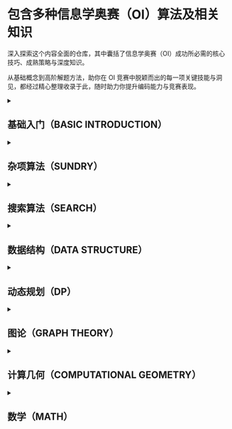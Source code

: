 # 包含多种信息学奥赛（OI）算法及相关知识

深入探索这个内容全面的仓库，其中囊括了信息学奥赛（OI）成功所必需的核心技巧、成熟策略与深度知识。

从基础概念到高阶解题方法，助你在 OI 竞赛中脱颖而出的每一项关键技能与洞见，都经过精心整理收录于此，随时助力你提升编码能力与竞赛表现。

<details><summary><h2>基础入门（BASIC INTRODUCTION）</h2></summary>

- 标准模板库（STL）
- [对组判断（Pair Checking）](https://github.com/wz150432/OI-cpp/blob/main/Pair Checking.md)
- [常用库函数（Commonly Used Library Functions）](https://github.com/wz150432/OI-cpp/blob/main/Commonly Used Library Functions.md)
- 时间复杂度估算

</details>

<details><summary><h2>杂项算法（SUNDRY）</h2></summary>

- [二分查找（Binary Search）](https://github.com/wz150432/OI-cpp/blob/main/Binary Search.md)
- 贪心算法（Greedy）
- [排序（Sort）](https://github.com/wz150432/OI-cpp/blob/main/Sort.md)
- 高精度算法（High Precision）
- 位运算（Bitwise Operation）
- 前缀和与差分（Prefix Sum and Difference）
- 倍增算法（Binary Lifting）
- KMP 匹配算法（KMP Matching）
- 点分治（Centroid Decomposition）
- 分块处理（Block Processing）
- CDQ 分治（CDQ Divide and Conquer）

</details>

<details><summary><h2>搜索算法（SEARCH）</h2></summary>

- 广度优先搜索（BFS）
- 深度优先搜索（DFS）
- 剪枝（Pruning）
- 迭代加深（Iterative Deepening）
- 中途相遇法（Meet-in-the-Middle）
- 双向广度优先搜索（Bidirectional BFS）
- 双向深度优先搜索（Bidirectional DFS）
- 搜索的数据流优化（Data Structure Optimization For Searching）
- A*算法（A*）
- IDE*算法（IDE*）
- 模拟退火（Simulated Annealing）

</details>

<details><summary><h2>数据结构（DATA STRUCTURE）</h2></summary>

- [栈与队列（Stack And Queue）](https://github.com/wz150432/OI-cpp/blob/main/Data-Structure/Stack-and-queue.md)
- 单调栈与单调队列（Monotonic Stack And Queue）
- [堆（Heap）](https://github.com/wz150432/OI-cpp/blob/main/Data-Structure/Heap.md)
- [稀疏表（Sparse Table）](https://github.com/wz150432/OI-cpp/blob/main/Data-Structure/Sparse-Table.md)
- 哈希表（Hash Table）
- 并查集（Disjoint Set Union）
- 树状数组（Binary Indexed Tree）
- 线段树（Segment Tree）
- 字典树（Trie）
- [树堆（Treap）](https://github.com/wz150432/OI-cpp/blob/main/Data-Structure/Treap.md)
- 伸展树（Splay）
- 莫队算法（Mo's Algorithm）
- 可持久化线段树（Persistent Segment Tree）
- 可持久化字典树（Persisitent Trie）
- 后缀数组（Suffix Array）
- 后缀自动机（Suffix Automaton）
- 前缀自动机（Prefix Automaton）
- AC 自动机（Aho Coracisk Automaton）
- 舞蹈链（Dancing Links）
- 左偏树（Leftist Tree）
- 树链剖分（Heavy Light Decomposition）
- 块状链表（Block Linked List）
- 动态树（Dynamic Tree）
- 重心树（Centroid Tree）

</details>

<details><summary><h2>动态规划（DP）</h2></summary>

- 线性动态规划（Linear DP）
- [0-1 背包动态规划（0-1 Knapsack DP）](https://github.com/wz150432/OI-cpp/blob/main/DP/01-Knapsack.md)
- 完全背包（Complete Knapsack）
- 多重背包（Multiple Knapsack）
- 分组背包（Group Knapsack）
- 区间动态规划（Interval DP）
- 状态机动态规划（State Machine DP）
- 状态压缩动态规划（State Compression DP）
- 树形动态规划（Tree DP）
- 数位动态规划（Digit DP）
- 嵌套动态规划（Nested DP）
- 插头动态规划（Plug DP）
- 斜率优化动态规划（Slope Optimized DP）
- 四边形不等式优化动态规划（Quadrilateral Inequality Optimized DP）
- WQS 二分（WQS Binary Search）
- 数据结构优化动态规划（Data Structure Optimized DP）
- 矩阵快速幂优化动态规划（Matrix Exponentiation Optimized DP）

</details>

<details><summary><h2>图论（GRAPH THEORY）</h2></summary>

- 图与树的基础介绍（Introduction of Graphs and Trees）
- 拓扑排序（Topological Sort）
- [狄克斯特拉算法（Dijkstra's Algorithm）](https://github.com/wz150432/OI-cpp/blob/main/Graph-theory/Dijkstra.md)
- 贝尔曼 - 福特算法（Bellman Ford Algorithm）
- 弗洛伊德算法（Floyd's Algorithm）
- 最小生成树（Minimum Spanning Tree）
- 二分图（Bipartite Graph）
- 差分约束（Difference Constraints）
- 最近公共祖先（Lowest Common Ancestor）
- 强连通分量（Strongly Connected Components）
- 双连通分量（Biconnected Components）
- 欧拉回路与欧拉路径（Eulerian Circuit and Path）
- 最大流（Maximum Flow）
- 最小割（Minimum Cut）
- 费用流（Cost Flow）
- 2-SAT 问题（2 Satisfiability）
- 埃德蒙兹算法（Edmonds' Algorithm）
- 普吕弗编码（Prufer Code）

</details>

<details><summary><h2>计算几何（COMPUTATIONAL GEOMETRY）</h2></summary>

- 基础知识（Basic Knowledges）
- 凸包（Convex Hull）
- 扫描线（Scan Line）
- 半平面交（Half Plane Intersection）
- 旋转卡壳（Rotating Calipers）
- 三角剖分（Triangulation）
- 自适应辛普森积分（Adaptive Simpson's Integration）

</details>

<details><summary><h2>数学（MATH）</h2></summary>

- 质数与约数（Prime Numbers and Divisors）
- [欧拉函数（Euler's Totient Function）](https://github.com/wz150432/OI-cpp/blob/main/Math/Euler.md)
- 筛法（Sieve Method）
- 快速幂（Fast Exponentiation）
- [欧几里得算法（Euclidean Algorithm）](https://github.com/wz150432/OI-cpp/blob/main/Math/Euclidean.md)
- 中国剩余定理（Chinese Remainder Theorem）
- 组合数计算（Combinatorial Number Calculation）
- 高斯消元（Gaussian Elimination）
- 容斥原理（Inclusion Exclusion Principle）
- 博弈论（Game Theory）
- 矩阵乘法（Matrix Multiplication）
- 概率与数学期望（Probability and Mathematical Expectation）
- 大步小步算法（Baby Step Giant Step）
- 快速傅里叶变换（Fast Fourier Transform）
- 数论变换（Number Theoretic Transform）
- 快速沃尔什变换（Fast Walsh Hadamard Transform）
- 生成函数（Generating Function）
- 莫比乌斯反演（Möbius Inversion）
- 伯恩赛德引理与波利亚计数定理（Burnside's Lemma and Pólya's Theorem）
- 卡特兰数与斯特林数（Catalan Numbers and Stirling Numbers）
- 线性基（Linear Basis）

</details>
